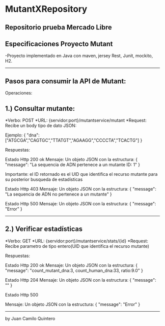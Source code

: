# MutantXRepository
Repositorio prueba Mercado Libre
------------------------------------------------------------------------------------------------------------------------
Especificaciones Proyecto Mutant
------------------------------------------------------------------------------
-Proyecto implementado en Java con maven, jersey Rest, Junit, mockito, H2.

------------------------------------------------------------------------------
Pasos para consumir la API de Mutant:
------------------------------------------------------------------------------------------------------------------------
Operaciones:

1.) Consultar mutante:
------------------------------------------------------------------------------------------------------------------------
*Verbo: POST
*URL: {servidor:port}/mutantservice/mutant
*Request: Recibe un body tipo de dato JSON:

Ejemplo: 
		{
		"dna":["ATGCGA","CAGTGC","TTATGT","AGAAGG","CCCCTA","TCACTG"]
		}

Respuestas:

Estado Http 200 ok
Mensaje: 
Un objeto JSON con la estructura:
{
    "message": "La sequencia de ADN pertenece a un mutante  ID:  1"
}

Importante: el ID retornado es el UID que identifica el recurso mutante para su posterior busqueda de estadísticas


Estado Http 403
Mensaje:
Un objeto JSON con la estructura:
{
    "message": "La sequencia de ADN no pertenece a un mutante"
}

Estado Http 500
Mensaje:
Un objeto JSON con la estructura:
{
    "message": "Error"
}

-------------------------------------------------------------------------------------------------------------------------
2.) Verificar estadísticas
------------------------------------------------------------------------------------------------------------------------- 
*Verbo: GET
*URL: {servidor:port}/mutantservice/stats/{id}
*Request: Recibe parametro de tipo entero(UID que identifica el recurso mutante)

Respuestas:

Estado Http 200 ok
Mensaje: 
Un objeto JSON con la estructura:
{
  "message": "count_mutant_dna:3, count_human_dna:33, ratio:9.0"
}


Estado Http 204
Mensaje:
Un objeto JSON con la estructura:
{
    "message": ""
}

Estado Http 500

Mensaje:
Un objeto JSON con la estructura:
{
    "message": "Error"
}

-----------------------------------------------------------------------------------------------------------------------------
by Juan Camilo Quintero 